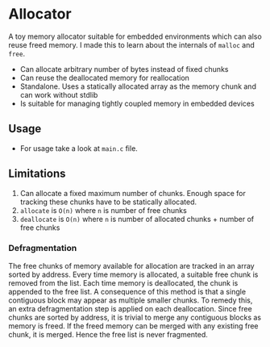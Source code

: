 # Allocator

A toy memory allocator suitable for embedded environments which can also reuse freed 
memory. I made this to learn about the internals of `malloc` and `free`. 
 - Can allocate arbitrary number of bytes instead of fixed chunks
 - Can reuse the deallocated memory for reallocation
 - Standalone. Uses a statically allocated array as the memory chunk and can work without stdlib
 - Is suitable for managing tightly coupled memory in embedded devices

## Usage
 - For usage take a look at `main.c` file. 

## Limitations
 1. Can allocate a fixed maximum number of chunks. Enough space for tracking these chunks have to be statically allocated.
 2. `allocate` is `O(n)` where `n` is number of free chunks
 3. `deallocate` is `O(n)` where `n` is number of allocated chunks + number of free chunks

### Defragmentation
The free chunks of memory available for allocation are tracked in an array sorted by 
address. Every time memory is allocated, a suitable free chunk is removed from the list.
Each time memory is deallocated, the chunk is appended to the free list. A consequence 
of this method is that a single contiguous block may appear as multiple smaller chunks.
To remedy this, an extra defragmentation step is applied on each deallocation. Since 
free chunks are sorted by address, it is trivial to merge any contiguous blocks as memory
is freed. If the freed memory can be merged with any existing free chunk, it is merged.
Hence the free list is never fragmented. 